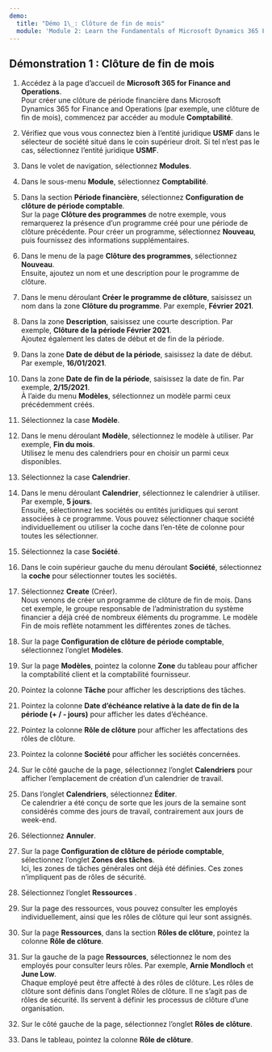 ```yaml
---
demo:
  title: "Démo 1\_: Clôture de fin de mois"
  module: 'Module 2: Learn the Fundamentals of Microsoft Dynamics 365 Finance'
---
```


## Démonstration 1 : Clôture de fin de mois

1. Accédez à la page d’accueil de **Microsoft 365 for Finance and Operations**.  
    Pour créer une clôture de période financière dans Microsoft Dynamics 365 for Finance and Operations (par exemple, une clôture de fin de mois), commencez par accéder au module **Comptabilité**.

1. Vérifiez que vous vous connectez bien à l’entité juridique **USMF** dans le sélecteur de société situé dans le coin supérieur droit. Si tel n’est pas le cas, sélectionnez l’entité juridique **USMF**.

1. Dans le volet de navigation, sélectionnez **Modules**.

1. Dans le sous-menu **Module**, sélectionnez **Comptabilité**.

1. Dans la section **Période financière**, sélectionnez **Configuration de clôture de période comptable**.  
    Sur la page **Clôture des programmes** de notre exemple, vous remarquerez la présence d’un programme créé pour une période de clôture précédente. Pour créer un programme, sélectionnez **Nouveau**, puis fournissez des informations supplémentaires.

1. Dans le menu de la page **Clôture des programmes**, sélectionnez **Nouveau**.  
    Ensuite, ajoutez un nom et une description pour le programme de clôture.

1. Dans le menu déroulant **Créer le programme de clôture**, saisissez un nom dans la zone **Clôture du programme**. Par exemple, **Février 2021**.

1. Dans la zone **Description**, saisissez une courte description. Par exemple, **Clôture de la période Février 2021**.  
    Ajoutez également les dates de début et de fin de la période.

1. Dans la zone **Date de début de la période**, saisissez la date de début. Par exemple, **16/01/2021**.

1. Dans la zone **Date de fin de la période**, saisissez la date de fin. Par exemple, **2/15/2021**.  
    À l’aide du menu **Modèles**, sélectionnez un modèle parmi ceux précédemment créés.

1. Sélectionnez la case **Modèle**.

1. Dans le menu déroulant **Modèle**, sélectionnez le modèle à utiliser. Par exemple, **Fin du mois**.  
    Utilisez le menu des calendriers pour en choisir un parmi ceux disponibles.

1. Sélectionnez la case **Calendrier**.

1. Dans le menu déroulant **Calendrier**, sélectionnez le calendrier à utiliser. Par exemple, **5 jours**.  
Ensuite, sélectionnez les sociétés ou entités juridiques qui seront associées à ce programme. Vous pouvez sélectionner chaque société individuellement ou utiliser la coche dans l’en-tête de colonne pour toutes les sélectionner.

1. Sélectionnez la case **Société**.

1. Dans le coin supérieur gauche du menu déroulant **Société**, sélectionnez la **coche** pour sélectionner toutes les sociétés.

1. Sélectionnez **Create** (Créer).  
    Nous venons de créer un programme de clôture de fin de mois. Dans cet exemple, le groupe responsable de l’administration du système financier a déjà créé de nombreux éléments du programme. Le modèle Fin de mois reflète notamment les différentes zones de tâches.

1. Sur la page **Configuration de clôture de période comptable**, sélectionnez l’onglet **Modèles**.

1. Sur la page **Modèles**, pointez la colonne **Zone** du tableau pour afficher la comptabilité client et la comptabilité fournisseur.

1. Pointez la colonne **Tâche** pour afficher les descriptions des tâches.

1. Pointez la colonne **Date d’échéance relative à la date de fin de la période (+ / - jours)** pour afficher les dates d’échéance.

1. Pointez la colonne **Rôle de clôture** pour afficher les affectations des rôles de clôture.

1. Pointez la colonne **Société** pour afficher les sociétés concernées.

1. Sur le côté gauche de la page, sélectionnez l’onglet **Calendriers** pour afficher l’emplacement de création d’un calendrier de travail.

1. Dans l’onglet **Calendriers**, sélectionnez **Éditer**.  
    Ce calendrier a été conçu de sorte que les jours de la semaine sont considérés comme des jours de travail, contrairement aux jours de week-end.

1. Sélectionnez **Annuler**.

1. Sur la page **Configuration de clôture de période comptable**, sélectionnez l’onglet **Zones des tâches**.  
    Ici, les zones de tâches générales ont déjà été définies. Ces zones n’impliquent pas de rôles de sécurité.

1. Sélectionnez l’onglet **Ressources** .

1. Sur la page des ressources, vous pouvez consulter les employés individuellement, ainsi que les rôles de clôture qui leur sont assignés.

1. Sur la page **Ressources**, dans la section **Rôles de clôture**, pointez la colonne **Rôle de clôture**.

1. Sur la gauche de la page **Ressources**, sélectionnez le nom des employés pour consulter leurs rôles. Par exemple, **Arnie Mondloch** et **June Low**.  
    Chaque employé peut être affecté à des rôles de clôture. Les rôles de clôture sont définis dans l’onglet Rôles de clôture. Il ne s’agit pas de rôles de sécurité. Ils servent à définir les processus de clôture d’une organisation.

1. Sur le côté gauche de la page, sélectionnez l’onglet **Rôles de clôture**.

1. Dans le tableau, pointez la colonne **Rôle de clôture**.
